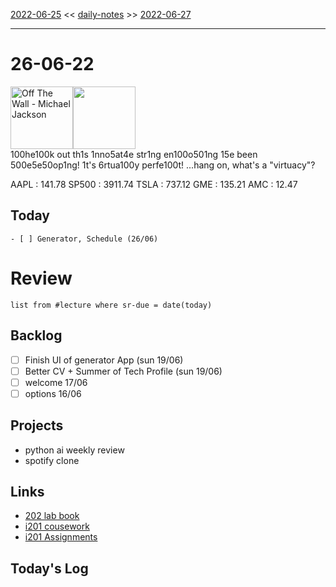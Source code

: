 [2022-06-25](daily_notes/2022-06-25) << [daily-notes](notes/daily-notes.md) >> [2022-06-27](daily_notes/2022-06-27)

---
# 26-06-22
<a href='spotify:album:2ZytN2cY4Zjrr9ukb2rqTP'><img src='https://i.scdn.co/image/ab67616d0000b2737027294551db4fda68b5ddac' alt='Off The Wall - Michael Jackson' height=100></a><img src='https://imgs.xkcd.com/comics/roman_numerals.png' height=100>
<br>100he100k out th1s 1nno5at4e str1ng en100o501ng 15e been 500e5e50op1ng! 1t's 6rtua100y perfe100t! ...hang on, what's a "virtuacy"?

AAPL : 141.78 
SP500 : 3911.74 
TSLA : 737.12
GME : 135.21
AMC : 12.47

## Today
	- [ ] Generator, Schedule (26/06)



# Review
```dataview
list from #lecture where sr-due = date(today)
```

## Backlog
- [ ] Finish UI of generator App (sun 19/06)
- [ ] Better CV + Summer of Tech Profile (sun 19/06)
- [ ] welcome 17/06
- [ ] options 16/06

## Projects
- python ai weekly review
- spotify clone

## Links
- [202 lab book](C:\Users\Jet%20Hughes\Documents\Personal\COSC202LabBook-2.pdf)
- [i201 cousework](https://isgb.otago.ac.nz/infosci/INFO201/labs_release/raw/master/output/info201_labs.html#)
- [i201 Assignments](https://isgb.otago.ac.nz/info201/shared/assignments_release/raw/master/output/info201_assignments.html)

## Today's Log